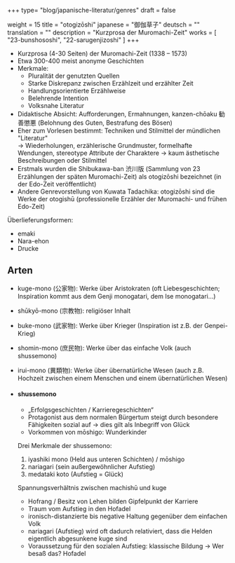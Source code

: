 +++
type= "blog/japanische-literatur/genres"
draft = false

weight = 15
title = "otogizōshi"
japanese = "御伽草子"
deutsch = ""
translation = ""
description = "Kurzprosa der Muromachi-Zeit"
works = [
  "23-bunshososhi",
  "22-sarugenjizoshi"
]
+++

- Kurzprosa (4-30 Seiten) der Muromachi-Zeit (1338 – 1573)
- Etwa 300-400 meist anonyme Geschichten
- Merkmale:
  - Pluralität der genutzten Quellen
  - Starke Diskrepanz zwischen Erzählzeit und erzählter Zeit
  - Handlungsorientierte Erzählweise
  - Belehrende Intention
  - Volksnahe Literatur
- Didaktische Absicht: Aufforderungen, Ermahnungen, kanzen-chōaku 勧善懲悪 (Belohnung des Guten, Bestrafung des Bösen)
- Eher zum Vorlesen bestimmt: Techniken und Stilmittel der mündlichen "Literatur"  
  -> Wiederholungen, erzählerische Grundmuster, formelhafte Wendungen, stereotype Attribute der Charaktere -> kaum ästhetische Beschreibungen oder Stilmittel
- Erstmals wurden die Shibukawa-ban 渋川版 (Sammlung von 23 Erzählungen der späten Muromachi-Zeit) als otogizōshi bezeichnet (in der Edo-Zeit veröffentlicht)
- Andere Genrevorstellung von Kuwata Tadachika: otogizōshi sind die Werke der otogishū (professionelle Erzähler der Muromachi- und frühen Edo-Zeit)

Überlieferungsformen:

- emaki
- Nara-ehon
- Drucke

## Arten

- kuge-mono (公家物): Werke über Aristokraten (oft Liebesgeschichten; Inspiration kommt aus dem Genji monogatari, dem Ise monogatari…)
- shūkyō-mono (宗教物): religiöser Inhalt
- buke-mono (武家物): Werke über Krieger (Inspiration ist z.B. der Genpei-Krieg)
- shomin-mono (庶民物): Werke über das einfache Volk (auch shussemono)
- irui-mono (異類物): Werke über übernatürliche Wesen (auch z.B. Hochzeit zwischen einem Menschen und einem übernatürlichen Wesen)

- #### shussemono

  - „Erfolgsgeschichten / Karrieregeschichten“
  - Protagonist aus dem normalen Bürgertum steigt durch besondere Fähigkeiten sozial auf -> dies gilt als Inbegriff von Glück
  - Vorkommen von mōshigo: Wunderkinder

  Drei Merkmale der shussemono:
  1. iyashiki mono (Held aus unteren Schichten) / mōshigo
  2. nariagari (sein außergewöhnlicher Aufstieg)
  3. medataki koto (Aufstieg = Glück)

  Spannungsverhältnis zwischen machishū und kuge
  - Hofrang / Besitz von Lehen bilden Gipfelpunkt der Karriere
  - Traum vom Aufstieg in den Hofadel
  - ironisch-distanzierte bis negative Haltung gegenüber dem einfachen Volk
  - nariagari (Aufstieg) wird oft dadurch relativiert, dass die Helden eigentlich abgesunkene kuge sind
  - Voraussetzung für den sozialen Aufstieg: klassische Bildung -> Wer besaß das? Hofadel
